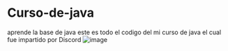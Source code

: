# Curso-de-java
aprende la base de java este es todo el codigo del mi curso de java el cual fue impartido por Discord
![image](https://github.com/user-attachments/assets/da62c84f-debb-48a2-9c4b-bd5c0a281098)
